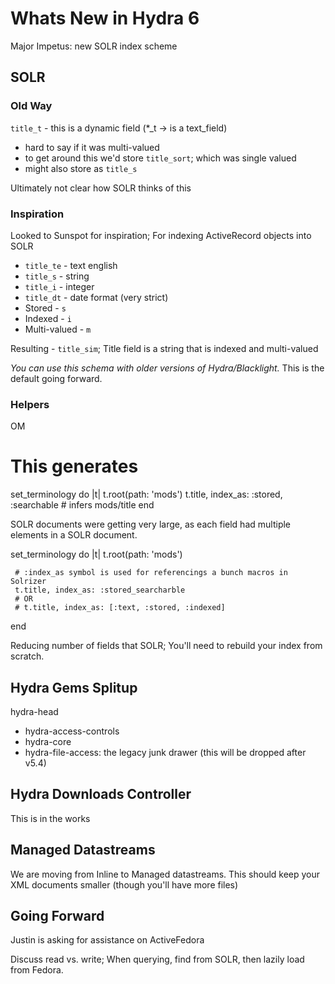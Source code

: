 # Whats New in Hydra 6

Major Impetus: new SOLR index scheme

## SOLR

### Old Way

 `title_t` - this is a dynamic field (*_t -> is a text_field)

 * hard to say if it was multi-valued
 * to get around this we'd store `title_sort`; which was single valued
 * might also store as `title_s`

Ultimately not clear how SOLR thinks of this

### Inspiration

Looked to Sunspot for inspiration; For indexing ActiveRecord objects into SOLR

*  `title_te` - text english
*  `title_s` - string
*  `title_i` - integer
*  `title_dt` - date format (very strict)
*  Stored - `s`
*  Indexed - `i`
* Multi-valued - `m`

Resulting - `title_sim`; Title field is a string that is indexed and multi-valued

*You can use this schema with older versions of Hydra/Blacklight.*
This is the default going forward.

### Helpers

OM

   # This generates
   set_terminology do |t|
     t.root(path: 'mods')
     t.title, index_as: :stored, :searchable # infers mods/title
   end

SOLR documents were getting very large, as each field had multiple elements in a SOLR document.

   set_terminology do |t|
     t.root(path: 'mods')

     # :index_as symbol is used for referencings a bunch macros in Solrizer
     t.title, index_as: :stored_searcharble
     # OR
     # t.title, index_as: [:text, :stored, :indexed]
   end


Reducing number of fields that SOLR; You'll need to rebuild your index from scratch.

## Hydra Gems Splitup

hydra-head

*  hydra-access-controls
*  hydra-core
*  hydra-file-access: the legacy junk drawer (this will be dropped after v5.4)

## Hydra Downloads Controller

This is in the works

## Managed Datastreams

We are moving from Inline to Managed datastreams. This should keep your XML documents smaller (though you'll have more files)

## Going Forward

Justin is asking for assistance on ActiveFedora

Discuss read vs. write; When querying, find from SOLR, then lazily load from Fedora.